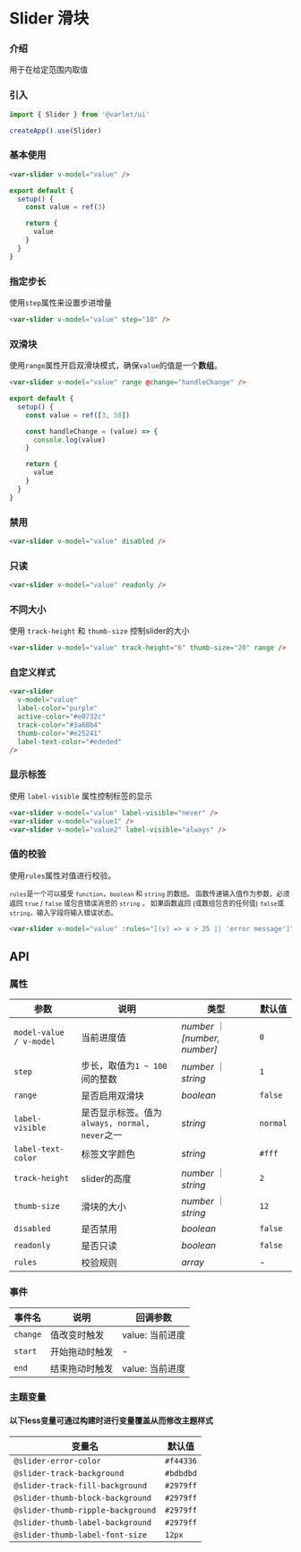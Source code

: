 # Slider 滑块

### 介绍

用于在给定范围内取值

### 引入

```js
import { Slider } from '@varlet/ui'

createApp().use(Slider)
```

### 基本使用

```html
<var-slider v-model="value" />
```

```javascript
export default {
  setup() {
    const value = ref(3)

    return {
      value
    }
  }
}
```

### 指定步长

使用`step`属性来设置步进增量

```html
<var-slider v-model="value" step="10" />
```

### 双滑块

使用`range`属性开启双滑块模式，确保`value`的值是一个**数组**。

```html
<var-slider v-model="value" range @change="handleChange" />
```

```javascript
export default {
  setup() {
    const value = ref([3, 50])

    const handleChange = (value) => {
      console.log(value)
    }

    return {
      value
    }
  }
}
```

### 禁用

```html
<var-slider v-model="value" disabled />
```

### 只读

```html
<var-slider v-model="value" readonly />
```

### 不同大小

使用 `track-height` 和 `thumb-size` 控制slider的大小

```html
<var-slider v-model="value" track-height="6" thumb-size="20" range />
```

### 自定义样式

```html
<var-slider
  v-model="value"
  label-color="purple"
  active-color="#e0732c"
  track-color="#3a68b4"
  thumb-color="#e25241"
  label-text-color="#ededed"
/>
```

### 显示标签
使用 `label-visible` 属性控制标签的显示

```html
<var-slider v-model="value" label-visible="never" />
<var-slider v-model="value1" />
<var-slider v-model="value2" label-visible="always" />
```

### 值的校验

使用`rules`属性对值进行校验。

<span style="font-size: 12px">`rules`是一个可以接受 `function`，`boolean` 和 `string` 的数组。 函数传递输入值作为参数，必须返回 `true` / `false` 或包含错误消息的 `string` 。 如果函数返回 (或数组包含的任何值) `false`或`string`，输入字段将输入错误状态。</span>

```html
<var-slider v-model="value" :rules="[(v) => v > 35 || 'error message']" />
```

## API

### 属性

| 参数 | 说明 | 类型 | 默认值 |
| ----- | -------------- | -------- | ---------- |
| `model-value / v-model` | 当前进度值 | _number_ ｜ _[number, number]_ | `0` |
| `step`| 步长，取值为`1 ~ 100`间的整数 | _number_ ｜ _string_ | `1` |
| `range`| 是否启用双滑块 | _boolean_ | `false` |
| `label-visible` | 是否显示标签。值为`always, normal, never`之一 | _string_ | `normal` |
| `label-text-color` | 标签文字颜色 | _string_ | `#fff` |
| `track-height` | slider的高度 | _number_ ｜ _string_ | `2` |
| `thumb-size` | 滑块的大小 | _number_ ｜ _string_ | `12` |
| `disabled`| 是否禁用 | _boolean_  | `false` |
| `readonly`| 是否只读 | _boolean_  | `false` |
| `rules`| 校验规则 | _array_  | - |


### 事件

| 事件名 | 说明 | 回调参数 |
| ----- | -------- | -------- |
| `change` | 	值改变时触发| value: 当前进度|
| `start` | 开始拖动时触发 | - |
| `end` | 结束拖动时触发 | value: 当前进度 |

### 主题变量
#### 以下less变量可通过构建时进行变量覆盖从而修改主题样式

| 变量名 | 默认值 |
| --- | --- |
| `@slider-error-color` | `#f44336` |
| `@slider-track-background` | `#bdbdbd` |
| `@slider-track-fill-background` | `#2979ff` |
| `@slider-thumb-block-background` | `#2979ff` |
| `@slider-thumb-ripple-background` | `#2979ff` |
| `@slider-thumb-label-background` | `#2979ff` |
| `@slider-thumb-label-font-size` | `12px` |
